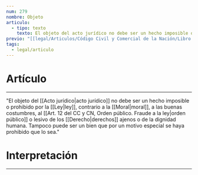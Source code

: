 ```yaml
---
num: 279
nombre: Objeto
articulo:
  - tipo: texto
    texto: El objeto del acto jurídico no debe ser un hecho imposible o prohibido por la ley, contrario a la moral, a las buenas costumbres, al orden público o lesivo de los derechos ajenos o de la dignidad humana. Tampoco puede ser un bien que por un motivo especial se haya prohibido que lo sea.
previo: "[[legal/Articulos/Código Civil y Comercial de la Nación/Libro Primero/Título 4/Capítulo 5/Sección 1/Sección 1, Objeto del acto jurídico.md|Sección 1, Objeto del acto jurídico]]"
tags:
  - legal/articulo
---
```

# Artículo
---
"El objeto del [[Acto jurídico|acto jurídico]] no debe ser un hecho imposible o prohibido por la [[Ley|ley]], contrario a la [[Moral|moral]], a las buenas costumbres, al [[Art. 12 del CC y CN, Orden público. Fraude a la ley|orden público]] o lesivo de los [[Derecho|derechos]] ajenos o de la dignidad humana. Tampoco puede ser un bien que por un motivo especial se haya prohibido que lo sea."

# Interpretación
---
